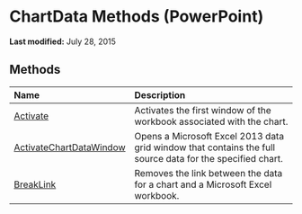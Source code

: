 
# ChartData Methods (PowerPoint)

 **Last modified:** July 28, 2015


## Methods



|**Name**|**Description**|
|:-----|:-----|
| [Activate](789651b8-334c-340a-e281-822f7129b76e.md)|Activates the first window of the workbook associated with the chart.|
| [ActivateChartDataWindow](3364ab9c-ed34-5970-6318-95a694a55354.md)|Opens a Microsoft Excel 2013 data grid window that contains the full source data for the specified chart.|
| [BreakLink](6fa73e90-f99c-d932-b864-e8ff3e53e086.md)|Removes the link between the data for a chart and a Microsoft Excel workbook.|
